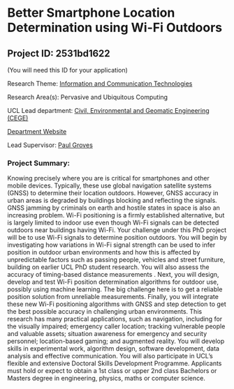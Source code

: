 # Better Smartphone Location Determination using Wi-Fi Outdoors

## Project ID: **2531bd1622**
(You will need this ID for your application)

Research Theme: [Information and Communication Technologies](../themes/information-and-communication-technologies.md)

Research Area(s):
Pervasive and Ubiquitous Computing

UCL Lead department: [Civil, Environmental and Geomatic Engineering (CEGE)](../departments/civil-environmental-and-geomatic-engineering.md)

[Department Website](https://www.ucl.ac.uk/civil-environmental-geomatic-engineering)

Lead Supervisor: [Paul Groves](https://profiles.ucl.ac.uk/6850)

### Project Summary:

Knowing precisely where you are is critical for smartphones and other mobile devices. Typically, these use global navigation satellite systems (GNSS) to determine their location outdoors. However, GNSS accuracy in urban areas is degraded by buildings blocking and reflecting the signals. GNSS jamming by criminals on earth and hostile states in space is also an increasing problem. Wi-Fi positioning is a firmly established alternative, but is largely limited to indoor use even though Wi-Fi signals can be detected outdoors near buildings having Wi-Fi.
Your challenge under this PhD project will be to use Wi-Fi signals to determine position outdoors. You will begin by investigating how variations in Wi-Fi signal strength can be used to infer position in outdoor urban environments and how this is affected by unpredictable factors such as passing people, vehicles and street furniture, building on earlier UCL PhD student research. You will also assess the accuracy of timing-based distance measurements . Next, you will design, develop and test Wi-Fi position determination algorithms for outdoor use, possibly using machine learning. The big challenge here is to get a reliable position solution from unreliable measurements. Finally, you will integrate these new Wi-Fi positioning algorithms with GNSS and step detection to get the best possible accuracy in challenging urban environments.
This research has many practical applications, such as navigation, including for the visually impaired; emergency caller location; tracking vulnerable people and valuable assets; situation awareness for emergency and security personnel; location-based gaming; and augmented reality.
You will develop skills in experimental work, algorithm design, software development, data analysis and effective communication. You will also participate in UCL’s flexible and extensive Doctoral Skills Development Programme. Applicants must hold or expect to obtain a 1st class or upper 2nd class Bachelors or Masters degree in engineering, physics, maths or computer science.
